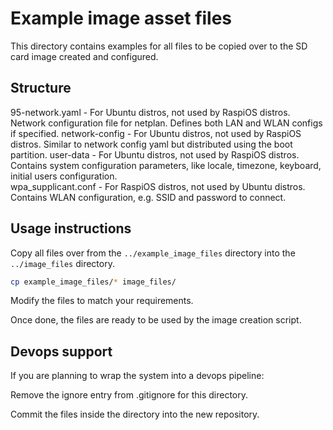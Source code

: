 # Example image asset files

This directory contains examples for all files to be copied over to the SD card image created and configured.

## Structure

95-network.yaml - For Ubuntu distros, not used by RaspiOS distros. Network configuration file for netplan. Defines both LAN and WLAN configs if specified.
network-config - For Ubuntu distros, not used by RaspiOS distros. Similar to network config yaml but distributed using the boot partition.
user-data - For Ubuntu distros, not used by RaspiOS distros. Contains system configuration parameters, like locale, timezone, keyboard, initial users configuration.  
wpa_supplicant.conf - For RaspiOS distros, not used by Ubuntu distros. Contains WLAN configuration, e.g. SSID and password to connect.

## Usage instructions

Copy all files over from the `../example_image_files` directory into the `../image_files` directory.

```bash
cp example_image_files/* image_files/
```

Modify the files to match your requirements.

Once done, the files are ready to be used by the image creation script.

## Devops support

If you are planning to wrap the system into a devops pipeline:

Remove the ignore entry from .gitignore for this directory.

Commit the files inside the directory into the new repository.
